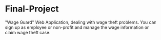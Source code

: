 # Final-Project
"Wage Guard" Web Application, dealing with wage theft problems.
You can sign up as employee or non-profit and manage the wage information or claim wage theft case.

